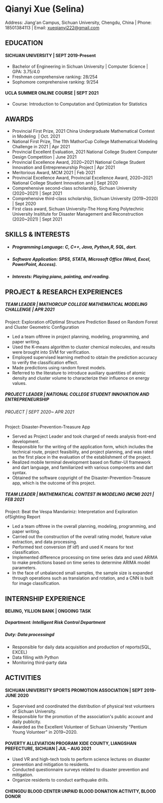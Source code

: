 # Qianyi Xue (Selina)
Address: Jiang'an Campus, Sichuan University, Chengdu, China    | Phone: 18501384113  | Email: xueqianyi222@gmail.com
  
## EDUCATION
#### SICHUAN UNIVERSITY | SEPT 2019-Present
- Bachelor of Engineering in Sichuan University  |  Computer Science |  GPA: 3.75/4.0
- Freshman comprehensive ranking: 28/254
- Sophomore comprehensive ranking:  9/254
#### UCLA SUMMER ONLINE COURSE | SEPT 2021
- Course: Introduction to Computation and Optimization for Statistics
##  AWARDS
- Provincial First Prize, 2021 China Undergraduate Mathematical Contest in Modeling  |  Oct. 2021 
- National First Prize, The 11th MathorCup College Mathematical Modeling Challenge in 2021 | Apr 2021            
- Provincial Excellent Evaluation, 2021 National College Student Computer Design Competition | June 2021       
- Provincial Excellence Award, 2020~2021 National College Student Innovation and Entrepreneurship Project | Apr 2021
- Meritorious Award, MCM 2021 | Feb 2021
- Provincial Excellence Award, Provincial Excellence Award, 2020~2021 National College Student Innovation and | Sept 2020
- Comprehensive second-class scholarship, Sichuan University (2020~2021)  | Sept 2021
- Comprehensive third-class scholarship, Sichuan University (2019~2020)  | Sept 2020
- First class award, Sichuan University-The Hong Kong Polytechnic University Insititute for Disaster Management and Reconstruction (2020~2021) | Sept 2021

## SKILLS & INTERESTS
- ##### Programming Language: C, C++, Java, Python,R, SQL, dart.
- ##### Software Application: SPSS, STATA, Microsoft Office (Word, Excel, PowerPoint, Access). 
- ##### Interests: Playing piano, painting, and reading.

## PROJECT & RESEARCH EXPERIENCES
##### TEAM LEADER | MATHORCUP COLLEGE MATHEMATICAL MODELING CHALLENGE | APR 2021
Project: Exploration ofOptimal Structure Prediction Based on Random Forest and Cluster Geometric Configuration
- Led a team ofthree in project planning, modeling, programming, and paper writing.
- Used the  K-means  algorithm to  cluster  chemical  molecules,  and  results were brought into  SVM  for verification.
- Employed  supervised learning  method to  obtain the  prediction  accuracy to verify the  classification effect.
- Made predictions using random forest models.
- Referred to the  literature to  introduce  auxiliary  quantities  of atomic  density  and  cluster volume to
characterize their influence on energy values.

##### PROJECT LEADER | NATIONAL COLLEGE STUDENT INNOVATION AND ENTREPRENEURSHIP
###### PROJECT | SEPT  2020~ APR 2021
Project: Disaster-Prevention-Treasure App
- Served as Project Leader and took charged of needs analysis front-end development.
- Responsible  for  the  writing  of  the  application  form,  which  includes  the  technical  route,  project feasibility, and project planning, and was rated as the first place in the evaluation of the establishment of the project.
- Realized   mobile  terminal   development   based   on   flutter-UI   framework   and   dart   language,   and familiarized with various components and dart syntax.
- Obtained the software copyright of the Disaster-Prevention-Treasure app, which is the outcome of this project.

##### TEAM LEADER | MATHEMATICAL CONTEST IN MODELING (MCM) 2021 | FEB 2021
Project: Beat the Vespa Mandariniz: Interpretation and Exploration ofSighting Report         
- Led a team ofthree in the overall planning, modeling, programming, and paper writing.
- Carried out the construction of the overall rating model, feature value extraction, and data processing. 
- Performed text conversion (tf idf) and used K means for text classification.
- Implemented difference processing on time series data and used ARIMA to make predictions based on
time series to determine ARIMA model parameters.
- In  the  face  of unbalanced  small  samples,  the  sample  size  is  expanded  through  operations  such  as
translation and rotation, and a CNN is built for image classification.

## INTERNSHIP EXPERIENCE
#### BEIJING, YILLION BANK  |  ONGOING TASK
##### Department: Intelligent Risk Control Department 
##### Duty:  Data processingd
- Responsible for daily data acquisition and production of reports(SQL, EXCEL)
- Data filling with Python
- Monitoring third-party data

## ACTIVITIES
#### SICHUAN UNIVERSITY SPORTS PROMOTION ASSOCIATION | SEPT 2019-JUNE 2020
- Supervised and coordinated the distribution of physical test volunteers of Sichuan University. 
- Responsible for the promotion of the association's public account and daily publicity.
- Awarded as the Excellent Volunteer of Sichuan University "Pentium Young Volunteer" in 2019~2020.

#### POVERTY ALLEVIATION PROGRAM XIDE COUNTY, LIANGSHAN PREFECTURE, SICHUAN | JUL – AUG 2021
- Used  VR  and  high-tech  tools  to  perform  science  lectures  on  disaster  prevention  and  mitigation  to residents.
- Conducted questionnaire surveys related to disaster prevention and mitigation.
- Organize residents to conduct earthquake drills.

#### CHENGDU BLOOD CENTER UNPAID BLOOD DONATION ACTIVITY, BLOOD DONOR
